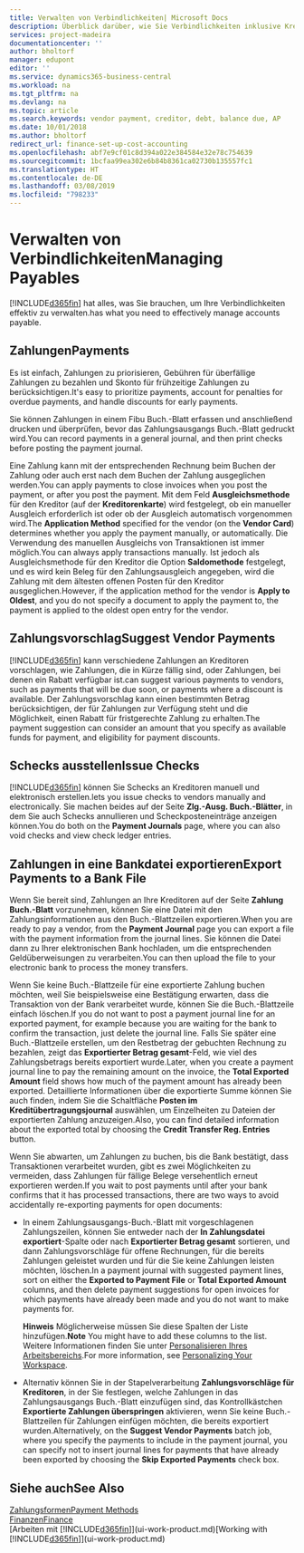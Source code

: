 ```yaml
---
title: Verwalten von Verbindlichkeiten| Microsoft Docs
description: Überblick darüber, wie Sie Verbindlichkeiten inklusive Kreditorenzahlungen, Gläubiger, Schulden und den fälligen Saldo verwalten.
services: project-madeira
documentationcenter: ''
author: bholtorf
manager: edupont
editor: ''
ms.service: dynamics365-business-central
ms.workload: na
ms.tgt_pltfrm: na
ms.devlang: na
ms.topic: article
ms.search.keywords: vendor payment, creditor, debt, balance due, AP
ms.date: 10/01/2018
ms.author: bholtorf
redirect_url: finance-set-up-cost-accounting
ms.openlocfilehash: abf7e9cf01c8d394a022e384584e32e78c754639
ms.sourcegitcommit: 1bcfaa99ea302e6b84b8361ca02730b135557fc1
ms.translationtype: HT
ms.contentlocale: de-DE
ms.lasthandoff: 03/08/2019
ms.locfileid: "798233"
---
```

# <a name="managing-payables"></a><span data-ttu-id="6b298-103">Verwalten von Verbindlichkeiten</span><span class="sxs-lookup"><span data-stu-id="6b298-103">Managing Payables</span></span>
[!INCLUDE[d365fin](includes/d365fin_md.md)] <span data-ttu-id="6b298-104">hat alles, was Sie brauchen, um Ihre Verbindlichkeiten effektiv zu verwalten.</span><span class="sxs-lookup"><span data-stu-id="6b298-104">has what you need to effectively manage accounts payable.</span></span>  

## <a name="payments"></a><span data-ttu-id="6b298-105">Zahlungen</span><span class="sxs-lookup"><span data-stu-id="6b298-105">Payments</span></span>
<span data-ttu-id="6b298-106">Es ist einfach, Zahlungen zu priorisieren, Gebühren für überfällige Zahlungen zu bezahlen und Skonto für frühzeitige Zahlungen zu berücksichtigen.</span><span class="sxs-lookup"><span data-stu-id="6b298-106">It's easy to prioritize payments, account for penalties for overdue payments, and handle discounts for early payments.</span></span>

<span data-ttu-id="6b298-107">Sie können Zahlungen in einem Fibu Buch.-Blatt erfassen und anschließend drucken und überprüfen, bevor das Zahlungsausgangs Buch.-Blatt gedruckt wird.</span><span class="sxs-lookup"><span data-stu-id="6b298-107">You can record payments in a general journal, and then print checks before posting the payment journal.</span></span>

<span data-ttu-id="6b298-108">Eine Zahlung kann mit der entsprechenden Rechnung beim Buchen der Zahlung oder auch erst nach dem Buchen der Zahlung ausgeglichen werden.</span><span class="sxs-lookup"><span data-stu-id="6b298-108">You can apply payments to close invoices when you post the payment, or after you post the payment.</span></span> <span data-ttu-id="6b298-109">Mit dem Feld **Ausgleichsmethode** für den Kreditor (auf der **Kreditorenkarte**) wird festgelegt, ob ein manueller Ausgleich erforderlich ist oder ob der Ausgleich automatisch vorgenommen wird.</span><span class="sxs-lookup"><span data-stu-id="6b298-109">The **Application Method** specified for the vendor (on the **Vendor Card**) determines whether you apply the payment manually, or automatically.</span></span> <span data-ttu-id="6b298-110">Die Verwendung des manuellen Ausgleichs von Transaktionen ist immer möglich.</span><span class="sxs-lookup"><span data-stu-id="6b298-110">You can always apply transactions manually.</span></span> <span data-ttu-id="6b298-111">Ist jedoch als Ausgleichsmethode für den Kreditor die Option **Saldomethode** festgelegt, und es wird kein Beleg für den Zahlungsausgleich angegeben, wird die Zahlung mit dem ältesten offenen Posten für den Kreditor ausgeglichen.</span><span class="sxs-lookup"><span data-stu-id="6b298-111">However, if the application method for the vendor is **Apply to Oldest**, and you do not specify a document to apply the payment to, the payment is applied to the oldest open entry for the vendor.</span></span>

## <a name="suggest-vendor-payments"></a><span data-ttu-id="6b298-112">Zahlungsvorschlag</span><span class="sxs-lookup"><span data-stu-id="6b298-112">Suggest Vendor Payments</span></span>
[!INCLUDE[d365fin](includes/d365fin_md.md)] <span data-ttu-id="6b298-113">kann verschiedene Zahlungen an Kreditoren vorschlagen, wie Zahlungen, die in Kürze fällig sind, oder Zahlungen, bei denen ein Rabatt verfügbar ist.</span><span class="sxs-lookup"><span data-stu-id="6b298-113">can suggest various payments to vendors, such as payments that will be due soon, or payments where a discount is available.</span></span> <span data-ttu-id="6b298-114">Der Zahlungsvorschlag kann einen bestimmten Betrag berücksichtigen, der für Zahlungen zur Verfügung steht und die Möglichkeit, einen Rabatt für fristgerechte Zahlung zu erhalten.</span><span class="sxs-lookup"><span data-stu-id="6b298-114">The payment suggestion can consider an amount that you specify as available funds for payment, and eligibility for payment discounts.</span></span>

## <a name="issue-checks"></a><span data-ttu-id="6b298-115">Schecks ausstellen</span><span class="sxs-lookup"><span data-stu-id="6b298-115">Issue Checks</span></span>
[!INCLUDE[d365fin](includes/d365fin_md.md)] <span data-ttu-id="6b298-116">können Sie Schecks an Kreditoren manuell und elektronisch erstellen.</span><span class="sxs-lookup"><span data-stu-id="6b298-116">lets you issue checks to vendors manually and electronically.</span></span> <span data-ttu-id="6b298-117">Sie machen beides auf der Seite **Zlg.-Ausg. Buch.-Blätter**, in dem Sie auch Schecks annullieren und Scheckposteneinträge anzeigen können.</span><span class="sxs-lookup"><span data-stu-id="6b298-117">You do both on the **Payment Journals** page, where you can also void checks and view check ledger entries.</span></span>

## <a name="export-payments-to-a-bank-file"></a><span data-ttu-id="6b298-118">Zahlungen in eine Bankdatei exportieren</span><span class="sxs-lookup"><span data-stu-id="6b298-118">Export Payments to a Bank File</span></span>
<span data-ttu-id="6b298-119">Wenn Sie bereit sind, Zahlungen an Ihre Kreditoren auf der Seite **Zahlung Buch.-Blatt** vorzunehmen, können Sie eine Datei mit den Zahlungsinformationen aus den Buch.-Blattzeilen exportieren.</span><span class="sxs-lookup"><span data-stu-id="6b298-119">When you are ready to pay a vendor, from the **Payment Journal** page you can export a file with the payment information from the journal lines.</span></span> <span data-ttu-id="6b298-120">Sie können die Datei dann zu Ihrer elektronischen Bank hochladen, um die entsprechenden Geldüberweisungen zu verarbeiten.</span><span class="sxs-lookup"><span data-stu-id="6b298-120">You can then upload the file to your electronic bank to process the money transfers.</span></span>

<span data-ttu-id="6b298-121">Wenn Sie keine Buch.-Blattzeile für eine exportierte Zahlung buchen möchten, weil Sie beispielsweise eine Bestätigung erwarten, dass die Transaktion von der Bank verarbeitet wurde, können Sie die Buch.-Blattzeile einfach löschen.</span><span class="sxs-lookup"><span data-stu-id="6b298-121">If you do not want to post a payment journal line for an exported payment, for example because you are waiting for the bank to confirm the transaction, just delete the journal line.</span></span> <span data-ttu-id="6b298-122">Falls Sie später eine Buch.-Blattzeile erstellen, um den Restbetrag der gebuchten Rechnung zu bezahlen, zeigt das **Exportierter Betrag gesamt**-Feld, wie viel des Zahlungsbetrags bereits exportiert wurde.</span><span class="sxs-lookup"><span data-stu-id="6b298-122">Later, when you create a payment journal line to pay the remaining amount on the invoice, the **Total Exported Amount** field shows how much of the payment amount has already been exported.</span></span> <span data-ttu-id="6b298-123">Detaillierte Informationen über die exportierte Summe können Sie auch finden, indem Sie die Schaltfläche **Posten im Kreditübertragungsjournal** auswählen, um Einzelheiten zu Dateien der exportierten Zahlung anzuzeigen.</span><span class="sxs-lookup"><span data-stu-id="6b298-123">Also, you can find detailed information about the exported total by choosing the **Credit Transfer Reg. Entries** button.</span></span>

<span data-ttu-id="6b298-124">Wenn Sie abwarten, um Zahlungen zu buchen, bis die Bank bestätigt, dass Transaktionen verarbeitet wurden, gibt es zwei Möglichkeiten zu vermeiden, dass Zahlungen für fällige Belege versehentlich erneut exportieren werden.</span><span class="sxs-lookup"><span data-stu-id="6b298-124">If you wait to post payments until after your bank confirms that it has processed transactions, there are two ways to avoid accidentally re-exporting payments for open documents:</span></span>  

* <span data-ttu-id="6b298-125">In einem Zahlungsausgangs-Buch.-Blatt mit vorgeschlagenen Zahlungszeilen, können Sie entweder nach der **In Zahlungsdatei exportiert**-Spalte oder nach **Exportierter Betrag gesamt** sortieren, und dann Zahlungsvorschläge für offene Rechnungen, für die bereits Zahlungen geleistet wurden und für die Sie keine Zahlungen leisten möchten, löschen.</span><span class="sxs-lookup"><span data-stu-id="6b298-125">In a payment journal with suggested payment lines, sort on either the **Exported to Payment File** or **Total Exported Amount** columns, and then delete payment suggestions for open invoices for which payments have already been made and you do not want to make payments for.</span></span>

    <span data-ttu-id="6b298-126">**Hinweis** Möglicherweise müssen Sie diese Spalten der Liste hinzufügen.</span><span class="sxs-lookup"><span data-stu-id="6b298-126">**Note** You might have to add these columns to the list.</span></span> <span data-ttu-id="6b298-127">Weitere Informationen finden Sie unter [Personalisieren Ihres Arbeitsbereichs](ui-personalization-user.md).</span><span class="sxs-lookup"><span data-stu-id="6b298-127">For more information, see [Personalizing Your Workspace](ui-personalization-user.md).</span></span>  
* <span data-ttu-id="6b298-128">Alternativ können Sie in der Stapelverarbeitung **Zahlungsvorschläge für Kreditoren**, in der Sie festlegen, welche Zahlungen in das Zahlungsausgangs Buch.-Blatt einzufügen sind, das Kontrollkästchen **Exportierte Zahlungen überspringen** aktivieren, wenn Sie keine Buch.-Blattzeilen für Zahlungen einfügen möchten, die bereits exportiert wurden.</span><span class="sxs-lookup"><span data-stu-id="6b298-128">Alternatively, on the **Suggest Vendor Payments** batch job, where you specify the payments to include in the payment journal, you can specify not to insert journal lines for payments that have already been exported by choosing the **Skip Exported Payments** check box.</span></span>

## <a name="see-also"></a><span data-ttu-id="6b298-129">Siehe auch</span><span class="sxs-lookup"><span data-stu-id="6b298-129">See Also</span></span>
[<span data-ttu-id="6b298-130">Zahlungsformen</span><span class="sxs-lookup"><span data-stu-id="6b298-130">Payment Methods</span></span>](finance-payment-methods.md)  
[<span data-ttu-id="6b298-131">Finanzen</span><span class="sxs-lookup"><span data-stu-id="6b298-131">Finance</span></span>](finance.md)  
<span data-ttu-id="6b298-132">[Arbeiten mit [!INCLUDE[d365fin](includes/d365fin_md.md)]](ui-work-product.md)</span><span class="sxs-lookup"><span data-stu-id="6b298-132">[Working with [!INCLUDE[d365fin](includes/d365fin_md.md)]](ui-work-product.md)</span></span>
